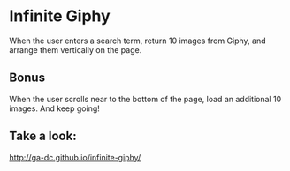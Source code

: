 # Infinite Giphy

When the user enters a search term, return 10 images from Giphy, and arrange them vertically on the page.

## Bonus
When the user scrolls near to the bottom of the page, load an additional 10 images. And keep going!

## Take a look:

http://ga-dc.github.io/infinite-giphy/
